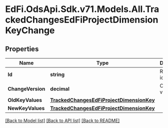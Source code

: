 # EdFi.OdsApi.Sdk.v71.Models.All.TrackedChangesEdFiProjectDimensionKeyChange

## Properties

Name | Type | Description | Notes
------------ | ------------- | ------------- | -------------
**Id** | **string** | Resource identifier | [optional] 
**ChangeVersion** | **decimal** | Change version | [optional] 
**OldKeyValues** | [**TrackedChangesEdFiProjectDimensionKey**](TrackedChangesEdFiProjectDimensionKey.md) |  | [optional] 
**NewKeyValues** | [**TrackedChangesEdFiProjectDimensionKey**](TrackedChangesEdFiProjectDimensionKey.md) |  | [optional] 

[[Back to Model list]](../README.md#documentation-for-models) [[Back to API list]](../README.md#documentation-for-api-endpoints) [[Back to README]](../README.md)

